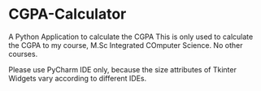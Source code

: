 # CGPA-Calculator
A Python Application to calculate the CGPA
This is only used to calculate the CGPA to my course, M.Sc Integrated COmputer Science. No other courses.

Please use PyCharm IDE only, because the size attributes of Tkinter Widgets vary according to different IDEs.
